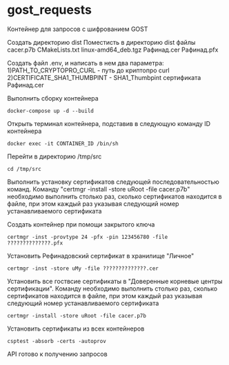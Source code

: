 # gost_requests
Контейнер для запросов с шифрованием GOST

Создать директорию dist
Поместисть в директорию dist файлы cacer.p7b CMakeLists.txt linux-amd64_deb.tgz Рафинад.cer Рафинад.pfx

Создать файл .env, и написать в нем два параметра:
1)PATH_TO_CRYPTOPRO_CURL - путь до криптопро curl
2)CERTIFICATE_SHA1_THUMBPINT - SHA1_Thumbpint сертификата Рафинад.cer

Выполнить сборку контейнера
```
docker-compose up -d --build
```

Открыть терминал контейнера, подставив в следующую команду ID контейнера
```
docker exec -it CONTAINER_ID /bin/sh
```

Перейти в директорию /tmp/src
```
cd /tmp/src
```

Выполнить установку сертификатов следующей последовательностью команд. 
Команду "certmgr -install -store uRoot -file cacer.p7b" необходимо выполнить столько раз, 
сколько сертификатов находится в файле, при этом каждый раз указывая следующий номер устанавливаемого сертификата

Создать контейнер при помощи закрытого ключа
```
certmgr -inst -provtype 24 -pfx -pin 123456780 -file ??????????????.pfx
```

Установить Рефинадовский сертификат в хранилище "Личное"
```
certmgr -inst -store uMy -file ??????????????.cer
```

Установить все гоствсие сертификаты в "Доверенные корневые центры сертификации".
Команду необходимо выполнить столько раз, 
сколько сертификатов находится в файле, при этом каждый раз указывая следующий номер устанавливаемого сертификата
```
certmgr -install -store uRoot -file cacer.p7b
```

Установить сертификаты из всех контейнеров
```
csptest -absorb -certs -autoprov
```


API готово к получению запросов



